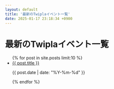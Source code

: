 ```yaml
---
layout: default
title: '最新のTwiplaイベント一覧'
date: 2025-01-17 23:18:34 +0900
---
```


# 最新のTwiplaイベント一覧

<ul>
  {% for post in site.posts limit:10 %}
    <li>
      <a href="{{ post.url }}">{{ post.title }}</a>
      <p>{{ post.date | date: "%Y-%m-%d" }}</p>
    </li>
  {% endfor %}
</ul>